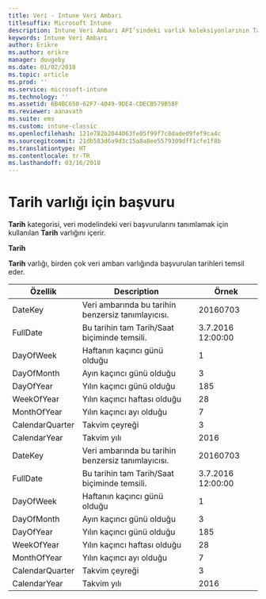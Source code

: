 ```yaml
---
title: Veri - Intune Veri Ambarı
titlesuffix: Microsoft Intune
description: Intune Veri Ambarı API’sindeki varlık koleksiyonlarının Tarih kategorisi için başvuru konusu.
keywords: Intune Veri Ambarı
author: Erikre
ms.author: erikre
manager: dougeby
ms.date: 01/02/2018
ms.topic: article
ms.prod: ''
ms.service: microsoft-intune
ms.technology: ''
ms.assetid: 6B4BC650-62F7-4049-9DE4-CDECB579B58F
ms.reviewer: aanavath
ms.suite: ems
ms.custom: intune-classic
ms.openlocfilehash: 121e782b2044063fe05f99f7c8daded9fef9ca4c
ms.sourcegitcommit: 21db583d6a9d3c15a8a8ee5579309dff1cfe1f8b
ms.translationtype: HT
ms.contentlocale: tr-TR
ms.lasthandoff: 03/16/2018
---
```

# <a name="reference-for-date-entity"></a>Tarih varlığı için başvuru

**Tarih** kategorisi, veri modelindeki veri başvurularını tanımlamak için kullanılan **Tarih** varlığını içerir.

**Tarih**

**Tarih** varlığı, birden çok veri ambarı varlığında başvurulan tarihleri temsil eder.

| Özellik  | Description | Örnek |
|---------|------------|--------|
| DateKey | Veri ambarında bu tarihin benzersiz tanımlayıcısı. | 20160703 |
| FullDate | Bu tarihin tam Tarih/Saat biçiminde temsili. | 3.7.2016 12:00:00 |
| DayOfWeek | Haftanın kaçıncı günü olduğu | 1 |
| DayOfMonth | Ayın kaçıncı günü olduğu | 3 |
| DayOfYear | Yılın kaçıncı günü olduğu | 185 |
| WeekOfYear | Yılın kaçıncı haftası olduğu | 28 |
| MonthOfYear | Yılın kaçıncı ayı olduğu | 7 |
| CalendarQuarter | Takvim çeyreği | 3 |
| CalendarYear | Takvim yılı | 2016 |
| DateKey | Veri ambarında bu tarihin benzersiz tanımlayıcısı. | 20160703 |
| FullDate | Bu tarihin tam Tarih/Saat biçiminde temsili. | 3.7.2016 12:00:00 |
| DayOfWeek | Haftanın kaçıncı günü olduğu | 1 |
| DayOfMonth | Ayın kaçıncı günü olduğu | 3 |
| DayOfYear | Yılın kaçıncı günü olduğu | 185 |
| WeekOfYear | Yılın kaçıncı haftası olduğu | 28 |
| MonthOfYear | Yılın kaçıncı ayı olduğu | 7 |
| CalendarQuarter | Takvim çeyreği | 3 |
| CalendarYear | Takvim yılı | 2016 |
